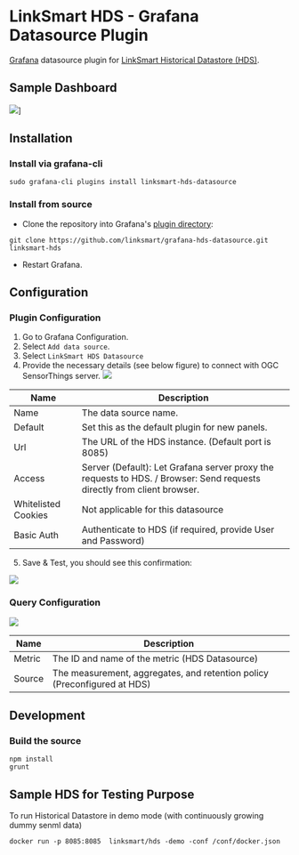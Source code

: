 # LinkSmart HDS - Grafana Datasource Plugin
[Grafana](http://grafana.org/) datasource plugin for [LinkSmart Historical Datastore (HDS)](https://docs.linksmart.eu/display/HDS).

## Sample Dashboard
![](https://raw.githubusercontent.com/linksmart/grafana-hds-datasource/master/docs/dashboard.png)]
## Installation

### Install via grafana-cli
```
sudo grafana-cli plugins install linksmart-hds-datasource
```

### Install from source 

* Clone the repository into Grafana's [plugin directory](http://docs.grafana.org/plugins/installation/#grafana-plugin-directory):
```
git clone https://github.com/linksmart/grafana-hds-datasource.git linksmart-hds
```
* Restart Grafana.


## Configuration

### Plugin Configuration
1. Go to Grafana Configuration.
2. Select `Add data source`.
3. Select `LinkSmart HDS Datasource`
4. Provide the necessary details (see below figure) to connect with OGC SensorThings server.
![](https://raw.githubusercontent.com/linksmart/grafana-hds-datasource/master/docs/datasource_config.png)


Name | Description
------------ | -------------
Name | The data source name.
Default | Set this as the default plugin for new panels.
Url | The URL of the HDS instance. (Default port is 8085)
Access | Server (Default): Let Grafana server proxy the requests to HDS. / Browser: Send requests directly from client browser.
Whitelisted Cookies | Not applicable for this datasource
Basic Auth | Authenticate to HDS (if required, provide User and Password)
5. Save & Test, you should see this confirmation:

![](https://raw.githubusercontent.com/linksmart/grafana-hds-datasource/master/docs/datasource_working.png)

### Query Configuration
![](https://raw.githubusercontent.com/linksmart/grafana-hds-datasource/master/docs/query_metrics.png)


Name | Description
------------ | -------------
Metric | The ID and name of the metric (HDS Datasource)
Source | The measurement, aggregates, and retention policy (Preconfigured at HDS)

## Development

### Build the source
```
npm install 
grunt
```
## Sample HDS for Testing Purpose
To run Historical Datastore in demo mode (with continuously growing dummy senml data)
```
docker run -p 8085:8085  linksmart/hds -demo -conf /conf/docker.json
```
